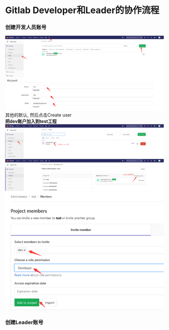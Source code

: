 # Gitlab Developer和Leader的协作流程

### 创建开发人员账号
![New User](https://raw.githubusercontent.com/duiying/note/master/img/gitlab-new-user.png)  
![Account](https://raw.githubusercontent.com/duiying/note/master/img/gitlab-account.png)  
其他的默认, 然后点击Create user  
**把dev账户加入到test工程**  
![test](https://raw.githubusercontent.com/duiying/note/master/img/gitlab-test.png)  
![access](https://raw.githubusercontent.com/duiying/note/master/img/gitlab-access.png)  
![members](https://raw.githubusercontent.com/duiying/note/master/img/gitlab-members.png)  
### 创建Leader账号